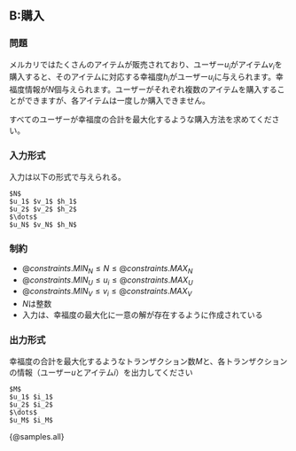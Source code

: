 ## B:購入

### 問題
メルカリではたくさんのアイテムが販売されており、ユーザー$u_i$がアイテム$v_i$を購入すると、そのアイテムに対応する幸福度$h_i$がユーザー$u_i$に与えられます。幸福度情報が$N$個与えられます。ユーザーがそれぞれ複数のアイテムを購入することができますが、各アイテムは一度しか購入できません。

すべてのユーザーが幸福度の合計を最大化するような購入方法を求めてください。

### 入力形式
入力は以下の形式で与えられる。

```
$N$
$u_1$ $v_1$ $h_1$
$u_2$ $v_2$ $h_2$
$\dots$
$u_N$ $v_N$ $h_N$
```

### 制約

- ${@constraints.MIN_N} \leq N \leq {@constraints.MAX_N}$
- ${@constraints.MIN_U} \leq u_i \leq {@constraints.MAX_U}$
- ${@constraints.MIN_V} \leq v_i \leq {@constraints.MAX_V}$
- $N$は整数
- 入力は、幸福度の最大化に一意の解が存在するように作成されている


### 出力形式
幸福度の合計を最大化するようなトランザクション数$M$と、各トランザクションの情報（ユーザー$u$とアイテム$i$）を出力してください
```
$M$
$u_1$ $i_1$
$u_2$ $i_2$
$\dots$
$u_M$ $i_M$
```

{@samples.all}

